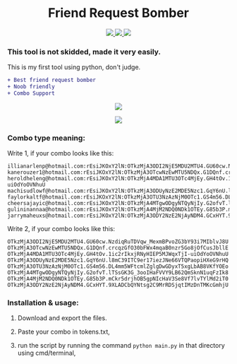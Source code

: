 <h1 align="center">Friend Request Bomber</h1>
<p align="center">
  <a href="https://github.com/Rdmo1/DisRo-Multi-Tool/blob/main/LICENSE">
    <img src="https://img.shields.io/badge/License-MIT-important">
  </a>
  <a href="https://www.python.org">
    <img src="https://img.shields.io/badge/Python-3.9-informational.svg">
  </a>
  <a href="https://github.com/AstraaDev">
    <img src="https://img.shields.io/github/downloads/fknMega/Friend-Request-Bomber/total.svg">
  </a>
</p>

### **This tool is not skidded, made it very easily.**
This is my first tool using python, don't judge.
```diff
+ Best friend request bomber
+ Noob friendly
+ Combo Support
```

<p align="center">
  <a href="https://github.com/fknMega/Friend-Request-Bomber/releases/tag/publish">
    <img src="http://en-ru.gigabyte-data.com/microsites/data/167/download-color.png">
  </a>
</p>

<p align="center">
<a href="https://github.com/fknMega">
    <img src="https://media.discordapp.net/attachments/976394322314403840/993806074471792640/firefox_lVBe2vub5C.gif">
  </a>
  
  </p>





### Combo type meaning:
Write 1, if your combo looks like this:
```
illianarlenp@hotmail.com:rEsiJKOxY2lN:OTkzMjA3ODI2NjE5MDU2MTU4.GU60cw.NzdiqRuTDVqw_MexmBPvoZG3bY93i7MIblvJ8U
kanerouzer1@hotmail.com:rEsiJKOxY2lN:OTkzMjA3OTcwNzEwMTU5NDQx.G1DQnf.crcqzGfO30bFWx4mqaB0nzr5Go8jOfCusJbllE
heroldheleng@hotmail.com:rEsiJKOxY2lN:OTkzMjA4MDA1MTU3OTc4MjEy.GH4tOv.1ic2rIkxjRNyHIEP5MJWqxTjI-uiOdYoOVNhuU
machisudlowf@hotmail.com:rEsiJKOxY2lN:OTkzMjA3ODUyNzE2MDE5Nzc1.GqY6nU.l8mC39ITC9er17iezJNe66VTQPaopiHXeG9rHQ
faylorkaltf@hotmail.com:rEsiJKOxY2lN:OTkzMjA3OTU3NzAzNjM0OTc1.GS4m56.DL4mm5WFtcmlZglgDwGDyxT5xgLbAB8VKfYOEo
cheersajayic@hotmail.com:rEsiJKOxY2lN:OTkzMjA4MTgwODgyNTQyNjIy.G2ofvT.lTSsGK3G_3ooIHaFVVY9LB62QmSknN1uqFzIk8
gulininannaa@hotmail.com:rEsiJKOxY2lN:OTkzMjA4MjM2NDQ0NDk1OTEy.G85b3P.mCkr5drjhOB5gpNIcHaV3Se8Vf7lvTYlMd2iT0
jarrymaheuxs@hotmail.com:rEsiJKOxY2lN:OTkzMjA3ODY2NzE2NjAyNDM4.GCxHYT.9XLADCbQYNtsg2C9MrRDSjqtIMzDnTMKcGmhjU
```

Write 2, if your combo looks like this:
```
OTkzMjA3ODI2NjE5MDU2MTU4.GU60cw.NzdiqRuTDVqw_MexmBPvoZG3bY93i7MIblvJ8U
OTkzMjA3OTcwNzEwMTU5NDQx.G1DQnf.crcqzGfO30bFWx4mqaB0nzr5Go8jOfCusJbllE
OTkzMjA4MDA1MTU3OTc4MjEy.GH4tOv.1ic2rIkxjRNyHIEP5MJWqxTjI-uiOdYoOVNhuU
OTkzMjA3ODUyNzE2MDE5Nzc1.GqY6nU.l8mC39ITC9er17iezJNe66VTQPaopiHXeG9rHQ
OTkzMjA3OTU3NzAzNjM0OTc1.GS4m56.DL4mm5WFtcmlZglgDwGDyxT5xgLbAB8VKfYOEo
OTkzMjA4MTgwODgyNTQyNjIy.G2ofvT.lTSsGK3G_3ooIHaFVVY9LB62QmSknN1uqFzIk8
OTkzMjA4MjM2NDQ0NDk1OTEy.G85b3P.mCkr5drjhOB5gpNIcHaV3Se8Vf7lvTYlMd2iT0
OTkzMjA3ODY2NzE2NjAyNDM4.GCxHYT.9XLADCbQYNtsg2C9MrRDSjqtIMzDnTMKcGmhjU
```

### Installation & usage:
1. Download and export the files.

2. Paste your combo in tokens.txt,

3. run the script by running the command `python main.py` in that directory using cmd/terminal,

